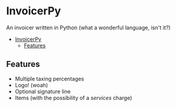 # InvoicerPy
An invoicer written in Python (what a wonderful language, isn't it?)

<!-- TOC -->
* [InvoicerPy](#invoicerpy)
  * [Features](#features)
<!-- TOC -->

## Features
- Multiple taxing percentages
- Logo! (woah)
- Optional signature line
- Items (with the possibility of a _services_ charge)
